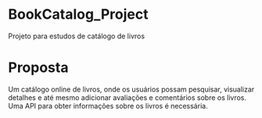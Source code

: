 # BookCatalog_Project
Projeto para estudos de catálogo de livros

# Proposta
Um catálogo online de livros, onde os usuários possam pesquisar, visualizar detalhes e até mesmo adicionar avaliações e comentários sobre os livros. Uma API para obter informações sobre os livros é necessária.